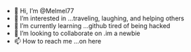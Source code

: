 - 👋 Hi, I’m @Melmel77
- 👀 I’m interested in ...traveling, laughing, and helping others
- 🌱 I’m currently learning ...github tired of being hacked
- 💞️ I’m looking to collaborate on .im a newbie
- 📫 How to reach me ...on here

<!---
Melmel77/Melmel77 is a ✨ special ✨ repository because its `README.md` (this file) appears on your GitHub profile.
You can click the Preview link to take a look at your changes.
--->
